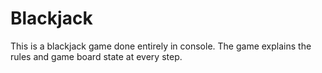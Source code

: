 Blackjack
========

This is a blackjack game done entirely in console.
The game explains the rules and game board state at every step.